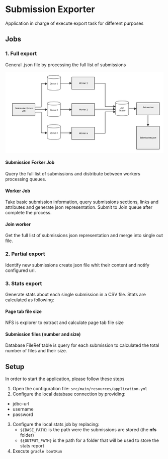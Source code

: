 # Submission Exporter

Application in charge of execute export task for different purposes 

## Jobs
### 1. Full export
General .json file by processing the full list of submissions

![Flow - Diagram](docs/Flow.png)

#### Submission Forker Job
Query the full list of submissions and distribute between workers processing queues.

#### Worker Job
Take basic submission information, query submissions sections, links and attributes and generate json representation. Submit to Join queue after complete the process.

#### Join worker
Get the full list of submissions json representation and merge into single out file.


### 2. Partial export
Identify new submissions create json file whit their content and notify configured url.

### 3. Stats export
Generate stats about each single submission in a CSV file. Stats are calculated as following:

#### Page tab file size
NFS is explorer to extract and calculate page tab file size

#### Submission files (number and size)
Database FileRef table is query for each submission to calculated the total number of files and their size.

## Setup
In order to start the application, please follow these steps
1. Open the configuration file: `src/main/resources/application.yml`
2. Configure the local database connection by providing:
  * jdbc-url
  * username
  * password
3. Configure the local stats job by replacing:
   * `${BASE_PATH}` is the path were the submissions are stored (the **nfs** folder)
   * `${OUTPUT_PATH}` is the path for a folder that will be used to store the stats report
4. Execute `gradle bootRun`
